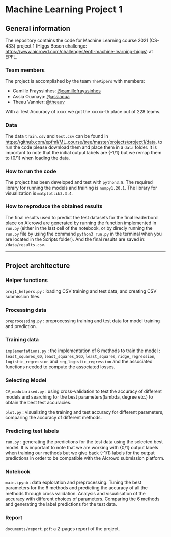 # Machine Learning Project 1

## General information 

The repository contains the code for Machine Learning course 2021 (CS-433) project 1 (Higgs Boson challenge: https://www.aicrowd.com/challenges/epfl-machine-learning-higgs) at EPFL. 

### Team members
The project is accomplished by the team `TheVipers` with members:

- Camille Frayssinhes: [@camillefrayssinhes](https://github.com/camillefrayssinhes)
- Assia Ouanaya: [@assiaoua](https://github.com/assiaoua)
- Theau Vannier: [@theauv](https://github.com/theauv)

With a Test Accuracy of xxxx we got the xxxxx-th place out of 228 teams.

### Data
The data `train.csv` and `test.csv` can be found in https://github.com/epfml/ML_course/tree/master/projects/project1/data, to run the code please download them and place them in a `data` folder. It is important to note that the initial output labels are {-1/1} but we remap them to {0/1} when loading the data.

### How to run the code
The project has been developed and test with `python3.8`.
The required library for running the models and training is `numpy1.20.1`.
The library for visualization is `matplotlib3.3.4`.

### How to reproduce the obtained results

The final results used to predict the test datasets for the final leaderbord place on AIcrowd are generated by running the function implemented in `run.py` (either in the last cell of the notebook, or by direcly running the `run.py` file by using the command `python3 run.py` in the terminal when you are located in the Scripts folder).
And the final results are saved in: `/data/results.csv`.

***
## Project architecture

### Helper functions

`proj1_helpers.py` : loading CSV training and test data, and creating CSV submission files.

### Processing data 

`preprocessing.py` : preprocessing training and test data for model training and prediction.


### Training data

`implementations.py` : the implementation of 6 methods to train the model : `least_squares_GD`, `least_squares_SGD`, `least_squares`, `ridge_regression`, `logistic_regression` and `reg_logistic_regression` and the associated functions needed to compute the associated losses.


### Selecting Model

`CV_modularised.py` : using cross-validation to test the accuracy of different models and searching for the best parameters(lambda, degree etc.) to obtain the best test accuracies.

`plot.py` : visualizing the training and test accuracy for different parameters, comparing the accuracy of different methods.


### Predicting test labels

`run.py` : generating the predictions for the test data using the selected best model. It is important to note that we are working with {0/1} output labels when training our methods but we give back {-1/1} labels for the output predictions in order to be compatible with the AIcrowd submission platform. 

### Notebook

`main.ipynb` : data exploration and preprocessing. Tuning the best parameters for the 6 methods and predicting the accuracy of all the methods through cross validation. Analysis and visualisation of the accuracy with different choices of parameters. Comparing the 6 methods and generating the label predictions for the test data.
 

### Report

`documents/report.pdf`: a 2-pages report of the project.


